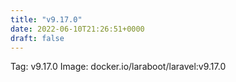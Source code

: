 ```yaml
---
title: "v9.17.0"
date: 2022-06-10T21:26:51+0000
draft: false
---
```


Tag: v9.17.0
Image: docker.io/laraboot/laravel:v9.17.0
